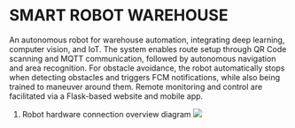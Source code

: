# SMART ROBOT WAREHOUSE
An autonomous robot for warehouse automation, integrating deep learning, computer vision, and IoT. The system enables route setup through QR Code scanning and MQTT communication, followed by autonomous navigation and area recognition. For obstacle avoidance, the robot automatically stops when detecting obstacles and triggers FCM notifications, while also being trained to maneuver around them. Remote monitoring and control are facilitated via a Flask-based website and mobile app.
1. Robot hardware connection overview diagram
![](https://imgur.com/a/3iQkAE0)



